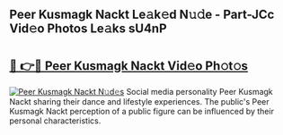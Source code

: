 ## Peer Kusmagk Nackt Le𝚊k𝚎d N𝚞𝚍e - Part-JCc Vid𝚎o Photos Le𝚊ks sU4nP

# <h2><a href="http://fb5a0b6.evod.top/?m=Peer+Kusmagk+Nackt">🔗 👉🔴 Peer Kusmagk Nackt Vid𝚎o Ph𝚘t𝚘s</a></h2>

[![Peer Kusmagk Nackt N𝚞d𝚎s](https://i.imgur.com/8V9OHl7.gif)](http://fb5a0b6.evod.top/?m=Peer+Kusmagk+Nackt)
Social media personality Peer Kusmagk Nackt sharing their dance and lifestyle experiences. The public's Peer Kusmagk Nackt perception of a public figure can be influenced by their personal characteristics. 
